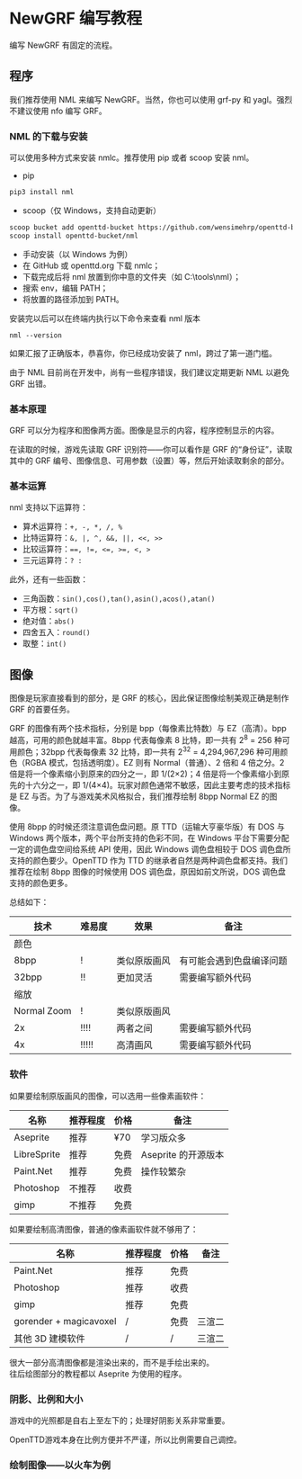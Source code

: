 # NewGRF 编写教程

编写 NewGRF 有固定的流程。

## 程序

我们推荐使用 NML 来编写 NewGRF。当然，你也可以使用 grf-py 和 yagl。强烈不建议使用 nfo 编写 GRF。

### NML 的下载与安装

可以使用多种方式来安装 nmlc。推荐使用 pip 或者 scoop 安装 nml。

- pip
```bash
pip3 install nml
```
- scoop（仅 Windows，支持自动更新）
```bash
scoop bucket add openttd-bucket https://github.com/wensimehrp/openttd-bucket
scoop install openttd-bucket/nml
```
- 手动安装（以 Windows 为例）
 - 在 GitHub 或 openttd.org 下载 nmlc；
 - 下载完成后将 nml 放置到你中意的文件夹（如 C:\tools\nml）；
 - 搜索 env，编辑 PATH；
 - 将放置的路径添加到 PATH。

安装完以后可以在终端内执行以下命令来查看 nml 版本
```
nml --version
```
如果汇报了正确版本，恭喜你，你已经成功安装了 nml，跨过了第一道门槛。

由于 NML 目前尚在开发中，尚有一些程序错误，我们建议定期更新 NML 以避免 GRF 出错。

### 基本原理

GRF 可以分为程序和图像两方面。图像是显示的内容，程序控制显示的内容。

在读取的时候，游戏先读取 GRF 识别符——你可以看作是 GRF 的“身份证”，读取其中的 GRF 编号、图像信息、可用参数（设置）等，然后开始读取剩余的部分。

### 基本运算

nml 支持以下运算符：

- 算术运算符：`+, -, *, /, %`
- 比特运算符：`&, |, ^, &&, ||, <<, >>`
- 比较运算符：`==, !=, <=, >=, <, >`
- 三元运算符：`? :`

此外，还有一些函数：

- 三角函数：`sin(),cos(),tan(),asin(),acos(),atan()`
- 平方根：`sqrt()`
- 绝对值：`abs()`
- 四舍五入：`round()`
- 取整：`int()`

## 图像

图像是玩家直接看到的部分，是 GRF 的核心，因此保证图像绘制美观正确是制作 GRF 的首要任务。

GRF 的图像有两个技术指标，分别是 bpp（每像素比特数）与 EZ（高清）。bpp 越高，可用的颜色就越丰富。8bpp 代表每像素 8 比特，即一共有 2<sup>8</sup> = 256 种可用颜色；32bpp 代表每像素 32 比特，即一共有 2<sup>32</sup> = 4,294,967,296 种可用颜色（RGBA 模式，包括透明度）。EZ 则有 Normal（普通）、2 倍和 4 倍之分。2 倍是将一个像素缩小到原来的四分之一，即 1/(2×2)；4 倍是将一个像素缩小到原先的十六分之一，即 1/(4×4)。玩家对颜色通常不敏感，因此主要考虑的技术指标是 EZ 与否。为了与游戏美术风格拟合，我们推荐绘制 8bpp Normal EZ 的图像。

使用 8bpp 的时候还须注意调色盘问题。原 TTD（运输大亨豪华版）有 DOS 与 Windows 两个版本，两个平台所支持的色彩不同，在 Windows 平台下需要分配一定的调色盘空间给系统 API 使用，因此 Windows 调色盘相较于 DOS 调色盘所支持的颜色要少。OpenTTD 作为 TTD 的继承者自然是两种调色盘都支持。我们推荐在绘制 8bpp 图像的时候使用 DOS 调色盘，原因如前文所说，DOS 调色盘支持的颜色更多。

总结如下：

|技术|难易度|效果|备注|
|---|---|---|---|
|颜色|
|8bpp|!|类似原版画风|有可能会遇到色盘编译问题|
|32bpp|!!|更加灵活|需要编写额外代码|
|缩放|
|Normal Zoom|!|类似原版画风||
|2x|!!!!|两者之间|需要编写额外代码|
|4x|!!!!!|高清画风|需要编写额外代码|

### 软件

如果要绘制原版画风的图像，可以选用一些像素画软件：

|名称|推荐程度|价格|备注|
|---|---|---|---|
|Aseprite|推荐|¥70|学习版众多|
|LibreSprite|推荐|免费|Aseprite 的开源版本|
|Paint.Net|推荐|免费|操作较繁杂|
|Photoshop|不推荐|收费||
|gimp|不推荐|免费||

如果要绘制高清图像，普通的像素画软件就不够用了：

|名称|推荐程度|价格|备注|
|---|---|---|---|
|Paint.Net|推荐|免费||
|Photoshop|推荐|收费||
|gimp|推荐|免费||
|gorender + magicavoxel|/|免费|三渲二|
|其他 3D 建模软件|/|/|三渲二|

很大一部分高清图像都是渲染出来的，而不是手绘出来的。\
往后绘图部分的教程都以 Aseprite 为使用的程序。

### 阴影、比例和大小

游戏中的光照都是自右上至左下的；处理好阴影关系非常重要。

OpenTTD游戏本身在比例方便并不严谨，所以比例需要自己调控。

### 绘制图像——以火车为例

